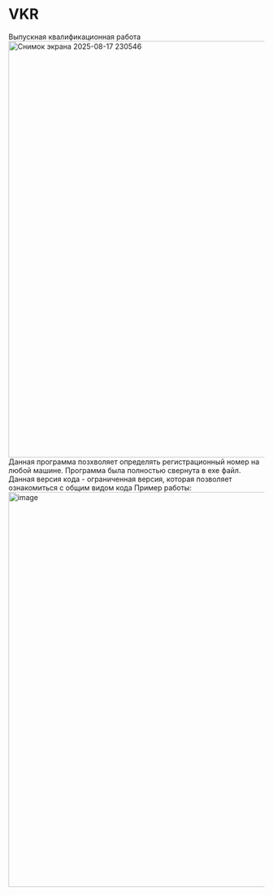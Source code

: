 # VKR
Выпускная квалификационная работа
<img width="1241" height="818" alt="Снимок экрана 2025-08-17 230546" src="https://github.com/user-attachments/assets/29b10286-5ec6-4fe9-8b12-3db7491b5de3" />
Данная программа позхволяет определять регистрационный номер на любой машине.
Программа была полностью свернута в exe файл. Данная версия кода - ограниченная версия, которая позволяет ознакомиться с общим видом кода
Пример работы:
<img width="1230" height="776" alt="image" src="https://github.com/user-attachments/assets/c4b7d86f-752e-4b06-978d-57aac8e84985" />

